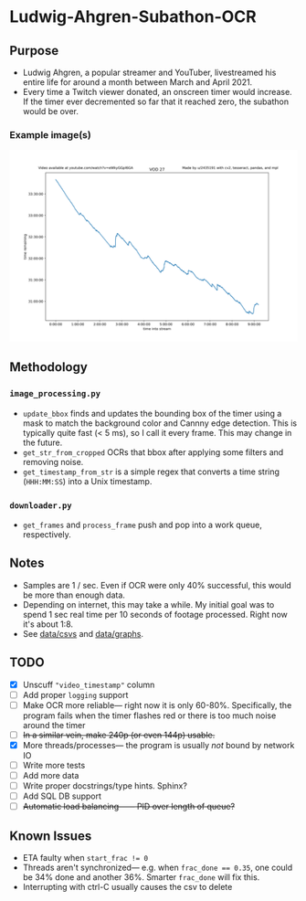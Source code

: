 # Ludwig-Ahgren-Subathon-OCR

## Purpose
* Ludwig Ahgren, a popular streamer and YouTuber, livestreamed his entire life for around a month between March and April 2021.
* Every time a Twitch viewer donated, an onscreen timer would increase. If the timer ever decremented so far that it reached zero, the subathon would be over.

### Example image(s)
![27.png](data/graphs/27.png)

## Methodology
### `image_processing.py`
* `update_bbox` finds and updates the bounding box of the timer using a mask to match the background color and Cannny edge detection. This is typically quite fast (< 5 ms), so I call it every frame. This may change in the future.
* `get_str_from_cropped` OCRs that bbox after applying some filters and removing noise.
* `get_timestamp_from_str` is a simple regex that converts a time string (`HHH:MM:SS`) into a Unix timestamp.

### `downloader.py`
* `get_frames` and `process_frame` push and pop into a work queue, respectively.

## Notes
* Samples are 1 / sec. Even if OCR were only 40% successful, this would be more than enough data.
* Depending on internet, this may take a while. My initial goal was to spend 1 sec real time per 10 seconds of footage processed. Right now it's about 1:8.
* See [data/csvs](data/csvs) and [data/graphs](data/graphs).

## TODO
* [x] Unscuff `"video_timestamp"` column
* [ ] Add proper `logging` support
* [ ] Make OCR more reliable— right now it is only 60-80%. Specifically, the program fails when the timer flashes red or there is too much noise around the timer
* [ ] ~~In a similar vein, make 240p (or even 144p) usable.~~
* [x] More threads/processes— the program is usually *not* bound by network IO
* [ ] Write more tests
* [ ] Add more data
* [ ] Write proper docstrings/type hints. Sphinx?
* [ ] Add SQL DB support
* [ ] ~~Automatic load balancing—— PID over length of queue?~~

## Known Issues
* ETA faulty when `start_frac != 0`
* Threads aren't synchronized— e.g. when `frac_done == 0.35`, one could be 34% done and another 36%. Smarter `frac_done` will fix this.
* Interrupting with ctrl-C usually causes the csv to delete
